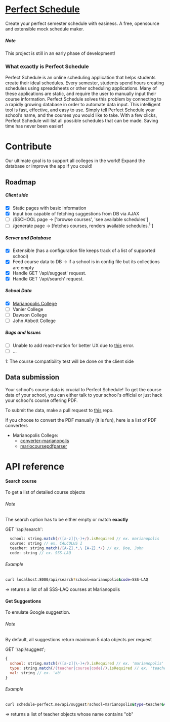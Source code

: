 # [Perfect Schedule](http://schedule-perfect.me)
Create your perfect semester schedule with easiness. A free, opensource and
extensible mock schedule maker.

##### Note
This project is still in an early phase of development! 

### What exactly is Perfect Schedule
Perfect Schedule is an online scheduling application that helps students create their ideal schedules. Every semester, students spend hours creating schedules using spreadsheets or other scheduling applications. Many of these applications are static, and require the user to manually input their course information. Perfect Schedule solves this problem by connecting to a rapidly growing database in order to automate data input. This intelligent tool is fast, effective, and easy to use. Simply tell Perfect Schedule your school’s name, and the courses you would like to take. With a few clicks, Perfect Schedule will list all possible schedules that can be made. Saving time has never been easier!

# Contribute
Our ultimate goal is to support all colleges in the world! Expand the database or improve the app if you could!

## Roadmap

##### Client side
- [x] Static pages with basic information
- [x] Input box capable of fetching suggestions from DB via AJAX
- [ ] /$SCHOOL page -> ['browse courses', 'see available schedules']
- [ ] /generate page -> [fetches courses, renders available schedules.<sup>1</sup>']

##### Server and Database
- [x] Extensible (has a configuration file keeps track of a list of supported school)
- [x] Feed course data to DB -> if a school is in config file but its collections are empty
- [x] Handle GET '/api/suggest' request.
- [x] Handle GET '/api/search' request.

##### School Data
- [x] [Marianopolis College](http://github.com/lorix-lpan/converter-marianopolis)
- [ ] Vanier College
- [ ] Dawson College
- [ ] John Abbott College

##### Bugs and Issues
- [ ] Unable to add react-motion for better UX due to [this](http://stackoverflow.com/questions/35787069/react-each-child-in-an-array-or-iterator-should-have-a-unique-key-prop-when-m/35788275#35788275) error.
- [ ] ...

1: The course compatibility test will be done on the client side


## Data submission

Your school's course data is crucial to Perfect Schedule! To get the course data of your school, you can either talk 
to your school's official or just hack your school's course offering PDF.

To submit the data, make a pull request to [this](https://github.com/lorix-lpan/perfect-schedule-schools) repo.

If you choose to convert the PDF manually (it is fun), here is a list of PDF converters

* Marianopolis College:
  * [converter-marianopolis](https://github.com/lorix-lpan/converter-marianopolis)
  * [mariocoursepdfparser](https://github.com/sunbinyuan/mariocoursespdfparser)


# API reference

#### Search course
To get a list of detailed course objects

###### Note
The search option has to be either empty or match **exactly**

GET '/api/search':
```javascript
  school: string.match(/([a-z]|\-)+/).isRequired // ex. marianopolis
  course: string // ex. CALCULUS I
  teacher: string.match(/[A-Z].*,\ [A-Z].*/) // ex. Doe, John
  code: string // ex. SSS-LAQ
```

###### Example
```bash
curl localhost:8000/api/search?school=marianopolis&code=SSS-LAQ
```

=> returns a list of all SSS-LAQ courses at Marianopolis

#### Get Suggestions
To emulate Google suggestion.

###### Note
By default, all suggestions return maximum 5 data objects per request

GET '/api/suggest';
```javascript
{
  school: string.match(/([a-z]|\-)+/).isRequired // ex. 'marianopolis'
  type: string.match(/(teacher|course|code)/).isRequired // ex. 'teacher'
  val: string // ex. 'ab'
}
```

###### Example
```bash
curl schedule-perfect.me/api/suggest?school=marianopolis&type=teacher&val=ob
```
=> returns a list of teacher objects whose name contains "ob"
